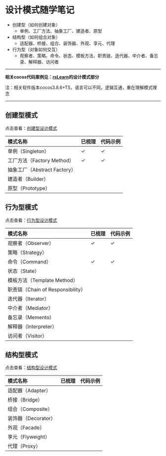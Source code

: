 # **设计模式随学笔记**

- 创建型（如何创建对象）
  - 单例、工厂方法、抽象工厂、建造者、原型
- 结构型（如何组合对象）
  - 适配器、桥接、组合、装饰器、外观、享元、代理
- 行为型（对象如何交互）
  - 观察者、策略、命令、状态、模板方法、职责链、迭代器、中介者、备忘录、解释器、访问者

---

**相关cocos代码案例见：[**rsLearn**](https://github.com/RYQ-A-Q/rsLearn.git)的设计模式部分**

注：相关软件版本cocos3.8.6+TS，语言可以不同，逻辑互通，重在理解模式理念

---

## 创建型模式
点击查看：[创建型设计模式](./creationalPatterns.md)

| 模式名称                     | 已梳理 | 代码示例 |
| :--------------------------- | ------ | -------- |
| 单例（Singleton）            | ✓      | ✓        |
| 工厂方法（Factory Method）   | ✓      | ✓        |
| 抽象工厂（Abstract Factory） |        |          |
| 建造者（Builder）            |        |          |
| 原型（Prototype）            |        |          |

## 行为型模式
点击查看：[行为型设计模式](./behavioralPatterns.md)

| 模式名称                          | 已梳理 | 代码示例 |
| :-------------------------------- | ------ | -------- |
| 观察者（Observer）                | ✓      | ✓        |
| 策略（Strategy）                  |        |          |
| 命令（Command）                   | ✓      | ✓        |
| 状态（State）                     |        |          |
| 模板方法（Template Method）       |        |          |
| 职责链（Chain of Responsibility） |        |          |
| 迭代器（Iterator）                |        |          |
| 中介者（Mediator）                |        |          |
| 备忘录（Memento）                 |        |          |
| 解释器（Interpreter）             |        |          |
| 访问者（Visitor）                 |        |          |

## 结构型模式

点击查看：[结构型设计模式](./structuralPatterns.md)

| 模式名称            | 已梳理 | 代码示例 |
| :------------------ | ------ | -------- |
| 适配器（Adapter）   |        |          |
| 桥接（Bridge）      |        |          |
| 组合（Composite）   |        |          |
| 装饰器（Decorator） |        |          |
| 外观（Facade）      |        |          |
| 享元（Flyweight）   |        |          |
| 代理（Proxy）       |        |          |
